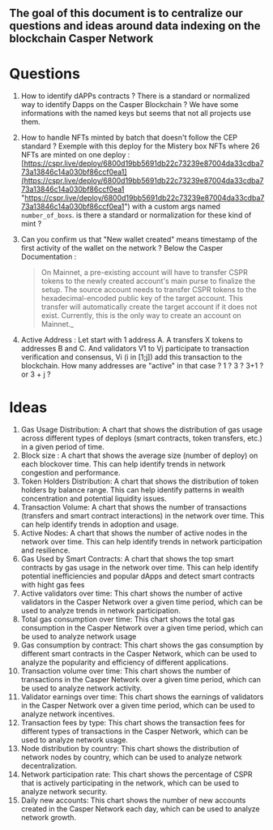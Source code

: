 ## The goal of this document is to centralize our questions and ideas around data indexing on the blockchain Casper Network 


# Questions
1. How to identify dAPPs contracts ? There is a standard or normalized way to identify Dapps on the Casper Blockchain ? We have some informations with the named keys but seems that not all projects use them. 
2. How to handle NFTs minted by batch that doesn't follow the CEP standard ? Exemple with this deploy for the Mistery box NFTs where 26 NFTs are minted on one deploy :[https://cspr.live/deploy/6800d19bb5691db22c73239e87004da33cdba773a13846c14a030bf86ccf0ea1](https://cspr.live/deploy/6800d19bb5691db22c73239e87004da33cdba773a13846c14a030bf86ccf0ea1 "https://cspr.live/deploy/6800d19bb5691db22c73239e87004da33cdba773a13846c14a030bf86ccf0ea1") with a custom args named `number_of_boxs`. is there a standard or normalization for these kind of mint ? 
3. Can you confirm us that "New wallet created" means timestamp of the first activity of the wallet on the network ? Below the Casper Documentation :

	> On Mainnet, a pre-existing account will have to transfer CSPR tokens
	> to the newly created account's main purse to finalize the setup. The
	> source account needs to transfer CSPR tokens to the
	> hexadecimal-encoded public key of the target account. This transfer
	> will automatically create the target account if it does not exist.
	> Currently, this is the only way to create an account on Mainnet._

4. Active Address :  Let start with 1 address A. A transfers X tokens to addresses B and C. And validators V1 to Vj participate to transaction verification and consensus, Vi (i in [1;j]) add this transaction to the blockchain. How many addresses are "active" in that case ? 1 ? 3 ? 3+1 ? or 3 + j ? 

# Ideas 
1.  Gas Usage Distribution: A chart that shows the distribution of gas usage across different types of deploys (smart contracts, token transfers, etc.) in a given period of time. 
2.  Block size : A chart that shows the average size (number of deploy) on each blockover time. This can help identify trends in network congestion and performance. 
3. Token Holders Distribution: A chart that shows the distribution of token holders by balance range. This can help identify patterns in wealth concentration and potential liquidity issues. 
4.  Transaction Volume: A chart that shows the number of transactions (transfers and smart contract interactions) in the network over time. This can help identify trends in adoption and usage. 
5.  Active Nodes: A chart that shows the number of active nodes in the network over time. This can help identify trends in network participation and resilience. 
6. Gas Used by Smart Contracts: A chart that shows the top smart contracts by gas usage in the network over time. This can help identify potential inefficiencies and popular dApps and detect smart contracts with hight gas fees  
7.  Active validators over time: This chart shows the number of active validators in the Casper Network over a given time period, which can be used to analyze trends in network participation. 
8. Total gas consumption over time: This chart shows the total gas consumption in the Casper Network over a given time period, which can be used to analyze network usage
9.  Gas consumption by contract: This chart shows the gas consumption by different smart contracts in the Casper Network, which can be used to analyze the popularity and efficiency of different applications.
10.  Transaction volume over time: This chart shows the number of transactions in the Casper Network over a given time period, which can be used to analyze network activity. 
11.  Validator earnings over time: This chart shows the earnings of validators in the Casper Network over a given time period, which can be used to analyze network incentives. 
12.  Transaction fees by type: This chart shows the transaction fees for different types of transactions in the Casper Network, which can be used to analyze network usage. 
13. Node distribution by country: This chart shows the distribution of network nodes by country, which can be used to analyze network decentralization. 
14. Network participation rate: This chart shows the percentage of CSPR that is actively participating in the network, which can be used to analyze network security. 
15. Daily new accounts: This chart shows the number of new accounts created in the Casper Network each day, which can be used to analyze network growth.
